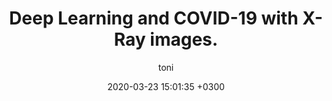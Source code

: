 ---
layout: post
title: Deep Learning and COVID-19 with X-Ray images.
description: A practical application using Keras, TensorFlow and Deep Learning.
date: 2020-03-23 15:01:35 +0300
author: toni
image: '/images/posts/20200323/cover.jpg'
image_caption: 'Photo by [Dan Cristian Pădureț](https://unsplash.com/photos/xJLN32FO7AY) on [Unsplash](https://unsplash.com/)'
tags: [CNN, deep-learning, computer vision]
featured: false
---